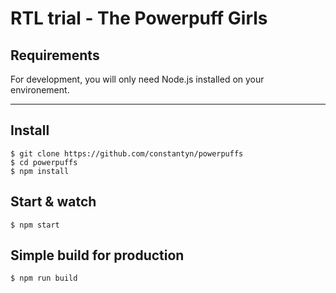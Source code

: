 # RTL trial - The Powerpuff Girls

## Requirements

For development, you will only need Node.js installed on your environement.

---

## Install

    $ git clone https://github.com/constantyn/powerpuffs
    $ cd powerpuffs
    $ npm install

## Start & watch

    $ npm start

## Simple build for production

    $ npm run build
